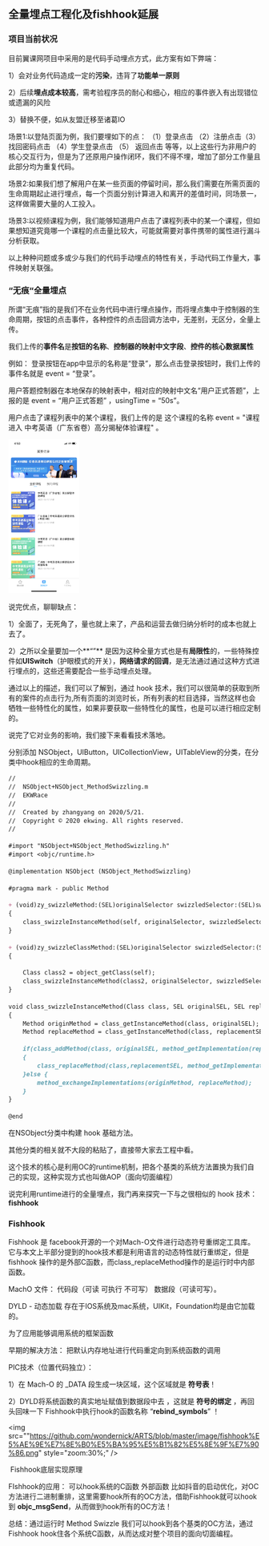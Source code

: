 ## 全量埋点工程化及fishhook延展



### 项目当前状况

目前翼课网项目中采用的是代码手动埋点方式，此方案有如下弊端：

1）会对业务代码造成一定的**污染**，违背了**功能单一原则**

2）后续**埋点成本较高**，需考验程序员的耐心和细心，相应的事件嵌入有出现错位或遗漏的风险

3）替换不便，如从友盟迁移至诸葛IO

场景1:以登陆页面为例，我们要埋如下的点： （1）登录点击 （2）注册点击（3）找回密码点击 （4）学生登录点击 （5） 返回点击 等等，以上这些行为非用户的核心交互行为，但是为了还原用户操作闭环，我们不得不埋，增加了部分工作量且此部分均为重复代码。

场景2:如果我们想了解用户在某一些页面的停留时间，那么我们需要在所需页面的生命周期起止进行埋点，每一个页面分别计算进入和离开的差值时间，同场景一，这样做需要大量的人工投入。

场景3:以视频课程为例，我们能够知道用户点击了课程列表中的某一个课程，但如果想知道究竟哪一个课程的点击量比较大，可能就需要对事件携带的属性进行漏斗分析获取。

以上种种问题或多或少与我们的代码手动埋点的特性有关，手动代码工作量大，事件映射关联强。



### “无痕“全量埋点

所谓“无痕”指的是我们不在业务代码中进行埋点操作，而将埋点集中于控制器的生命周期，按钮的点击事件，各种控件的点击回调方法中，无差别，无区分，全量上传。

我们上传的**事件名**是**按钮的名称**、**控制器的映射中文字段**、**控件的核心数据属性**

例如： 登录按钮在app中显示的名称是“登录”，那么点击登录按钮时，我们上传的事件名就是 event = “登录”。

用户答题控制器在本地保存的映射表中，相对应的映射中文名“用户正式答题”，上报的是 event = “用户正式答题” ，usingTime = “50s”。

用户点击了课程列表中的某个课程，我们上传的是 这个课程的名称 event = "课程进入 中考英语（广东省卷）高分揭秘体验课程" 。

<img src="https://github.com/wondernick/ARTS/blob/master/image/IMG_2243.PNG" style="zoom:30%;" />



说完优点，聊聊缺点：

1）全面了，无死角了，量也就上来了，产品和运营去做归纳分析时的成本也就上去了。

2）之所以全量要加一个**“”** 是因为这种全量方式也是有**局限性**的，一些特殊控件如**UISwitch**（护眼模式的开关），**网络请求的回调**，是无法通过通过这种方式进行埋点的，这些还需要配合一些手动埋点处理。

通过以上的描述，我们可以了解到，通过 hook 技术，我们可以很简单的获取到所有的案件的点击行为,所有页面的浏览时长，所有列表的栏目选择，当然这样也会牺牲一些特性化的属性，如果非要获取一些特性化的属性，也是可以进行相应定制的。

说完了它对业务的影响，我们接下来看看技术落地。

分别添加 NSObject，UIButton，UICollectionView，UITableView的分类，在分类中hook相应的生命周期。

```markdown
//
//  NSObject+NSObject_MethodSwizzling.m
//  EKWRace
//
//  Created by zhangyang on 2020/5/21.
//  Copyright © 2020 ekwing. All rights reserved.
//

#import "NSObject+NSObject_MethodSwizzling.h"
#import <objc/runtime.h>

@implementation NSObject (NSObject_MethodSwizzling)

#pragma mark - public Method

+ (void)zy_swizzleMethod:(SEL)originalSelector swizzledSelector:(SEL)swizzledSelector
{
    class_swizzleInstanceMethod(self, originalSelector, swizzledSelector);
}

+ (void)zy_swizzleClassMethod:(SEL)originalSelector swizzledSelector:(SEL)swizzledSelector
{
    
    Class class2 = object_getClass(self);
    class_swizzleInstanceMethod(class2, originalSelector, swizzledSelector);
}

void class_swizzleInstanceMethod(Class class, SEL originalSEL, SEL replacementSEL)
{
    Method originMethod = class_getInstanceMethod(class, originalSEL);
    Method replaceMethod = class_getInstanceMethod(class, replacementSEL);
    
    if(class_addMethod(class, originalSEL, method_getImplementation(replaceMethod),method_getTypeEncoding(replaceMethod)))
    {
        class_replaceMethod(class,replacementSEL, method_getImplementation(originMethod), method_getTypeEncoding(originMethod));
    }else {
        method_exchangeImplementations(originMethod, replaceMethod);
    }
}

@end
```

在NSObject分类中构建 hook 基础方法。

其他分类的相关就不大段的粘贴了，直接带大家去工程中看。

这个技术的核心是利用OC的runtime机制，把各个基类的系统方法置换为我们自己的实现，这种实现方式也叫做AOP（面向切面编程）

说完利用runtime进行的全量埋点，我门再来探究一下与之很相似的 hook 技术：**fishhook**



### Fishhook

Fishhook 是 facebook开源的一个对Mach-O文件进行动态符号重绑定工具库。它与本文上半部分提到的hook技术都是利用语言的动态特性就行重绑定，但是fishhook 操作的是外部C函数，而class_replaceMethod操作的是运行时中内部函数。

MachO 文件： 代码段（可读 可执行 不可写） 数据段（可读可写）。

DYLD - 动态加载 存在于IOS系统及mac系统，UIKit，Foundation均是由它加载的。 

为了应用能够调用系统的框架函数

早期的解决方法： 把默认内存地址进行代码重定向到系统函数的调用

PIC技术（位置代码独立）：

1）在 Mach-O 的 _DATA 段生成一块区域，这个区域就是 **符号表**！

2）DYLD将系统函数的真实地址赋值到数据段中去 ，这就是 **符号的绑定** ，再回头回味一下 Fishhook中执行hook的函数名称  “**rebind_symbols**” ！

<img src=""https://github.com/wondernick/ARTS/blob/master/image/fishhook%E5%AE%9E%E7%8E%B0%E5%BA%95%E5%B1%82%E5%8E%9F%E7%90%86.png" style="zoom:30%;" />



​                                                                       Fishhook底层实现原理



FIshhook的应用： 可以hook系统的C函数 外部函数  比如抖音的启动优化，对OC方法进行二进制重排，这里需要hook所有的OC方法，借助Fishhook就可以hook 到 **objc_msgSend**，从而做到hook所有的OC方法！ 



总结：通过运行时 Method Swizzle 我们可以hook到各个基类的OC方法，通过Fishhook hook住各个系统C函数，从而达成对整个项目的面向切面编程。







